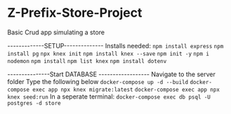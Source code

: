 # Z-Prefix-Store-Project
Basic Crud app simulating a store



-------------SETUP--------------
Installs needed:
`npm install express`
`npm install pg`
`npx knex init`
`npm install knex --save`
`npm init -y`
`npm i nodemon`
`npm install`
`npm list knex`
`npm install dotenv`



---------------Start DATABASE ------------------
Navigate to the server folder
Type the following below
`docker-compose up -d --build`
`docker-compose exec app npx knex migrate:latest`
`docker-compose exec app npx knex seed:run`
In a seperate terminal: `docker-compose exec db psql -U postgres -d store`